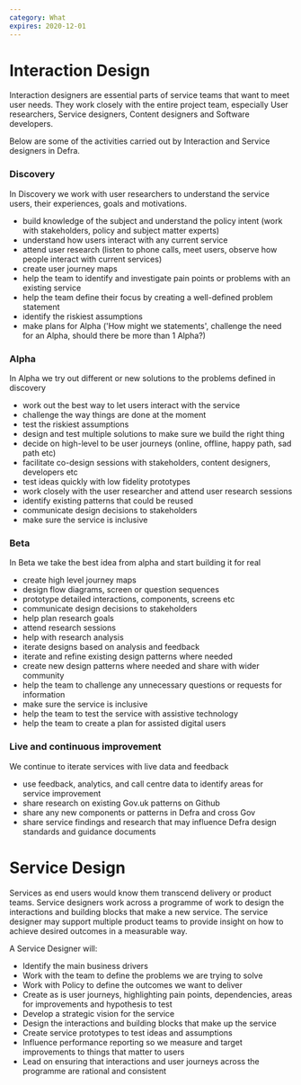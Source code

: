 ```yaml
---
category: What
expires: 2020-12-01
---
```


# Interaction Design

Interaction designers are essential parts of service teams that want to meet user needs. They work closely with the entire project team, especially User researchers, Service designers, Content designers and Software developers.

Below are some of the activities carried out by Interaction and Service designers in Defra.

### Discovery

In Discovery we work with user researchers to understand the service users, their experiences, goals and motivations.

* build knowledge of the subject and understand the policy intent (work with stakeholders, policy and subject matter experts)
* understand how users interact with any current service
* attend user research (listen to phone calls, meet users, observe how people interact with current services)
* create user journey maps
* help the team to identify and investigate pain points or problems with an existing service
* help the team define their focus by creating a well-defined problem statement
* identify the riskiest assumptions
* make plans for Alpha ('How might we statements', challenge the need for an Alpha, should there be more than 1 Alpha?)

### Alpha

In Alpha we try out different or new solutions to the problems defined in discovery

* work out the best way to let users interact with the service
* challenge the way things are done at the moment
* test the riskiest assumptions
* design and test multiple solutions to make sure we build the right thing
* decide on high-level to be user journeys (online, offline, happy path, sad path etc)
* facilitate co-design sessions with stakeholders, content designers, developers etc
* test ideas quickly with low fidelity prototypes
* work closely with the user researcher and attend user research sessions
* identify existing patterns that could be reused
* communicate design decisions to stakeholders
* make sure the service is inclusive

### Beta

In Beta we take the best idea from alpha and start building it for real

* create high level journey maps
* design flow diagrams, screen or question sequences
* prototype detailed interactions, components, screens etc  
* communicate design decisions to stakeholders
* help plan research goals
* attend research sessions
* help with research analysis
* iterate designs based on analysis and feedback
* iterate and refine existing design patterns where needed
* create new design patterns where needed and share with wider community
* help the team to challenge any unnecessary questions or requests for information
* make sure the service is inclusive
* help the team to test the service with assistive technology
* help the team to create a plan for assisted digital users

### Live and continuous improvement

We continue to iterate services with live data and feedback

* use feedback, analytics, and call centre data to identify areas for service improvement
* share research on existing Gov.uk patterns on Github
* share any new components or patterns in Defra and cross Gov
* share service findings and research that may influence Defra design standards and guidance documents


# Service Design

Services as end users would know them transcend delivery or product teams. Service designers work across a programme of work to design the interactions and building blocks that make a new service. The service designer may support multiple product teams to provide insight on how to achieve desired outcomes in a measurable way.
 

A Service Designer will:

* Identify the main business drivers 
* Work with the team to define the problems we are trying to solve
* Work with Policy to define the outcomes we want to deliver
* Create as is user journeys, highlighting pain points, dependencies, areas for improvements and hypothesis to test
* Develop a strategic vision for the service 
* Design the interactions and building blocks that make up the service
* Create service prototypes to test ideas and assumptions
* Influence performance reporting so we measure and target improvements to things that matter to users
* Lead on ensuring that interactions and user journeys across the programme are rational and consistent


